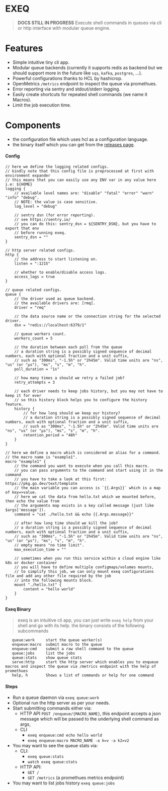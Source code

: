 EXEQ
======
> **DOCS STILL IN PROGRESS**
> Execute shell commands in queues via cli or http interface with modular queue engine.

Features
========
- Simple intuitive tiny cli app.
- Modular queue backends (currently it supports redis as backend but we should support more in the future like `sqs`, `kafka`, `postgres`, ...).
- Powerful configurations thanks to HCL by hashicrop.
- OpenMetrics `/metrics` endpoint to inspect the queue via promethues.
- Error reporting via sentry and stdout/stderr logging.
- Easily create shortcuts for repeated shell commands (we name it Macros).
- Limit the job execution time.

Components
==========
- the configuration file which uses hcl as a configuration language.
- the binary itself which you can get from the [releases page](https://github.com/alash3al/exeq/releases).

#### Config
```hcl
// here we define the logging related configs.
// kindly note that this config file is preprocessed at first with environment expander
// this means that you can easily use any ENV var in any value here i.e: ${HOME}
logging {
    // available level names are: "disable" "fatal" "error" "warn" "info" "debug".
    // NOTE: the value is case sensitive.
    log_level = "debug"

    // sentry dsn (for error reporting).
    // see https://sentry.io/
    // you can do this: sentry_dsn = ${SENTRY_DSN}, but you have to export that env
    // before running exeq.
    sentry_dsn = ""
}

// http server related configs.
http {
    // the address to start listening on.
    listen = ":1215"

    // whether to enable/disable access logs.
    access_logs = true
}

// queue related configs.
queue {
    // the driver used as queue backend.
    // the available drivers are: [rmq].
    driver = "rmq"

    // the data source name or the connection string for the selected driver.
    dsn = "redis://localhost:6379/1"

    // queue workers count.
    workers_count = 5

    // the duration between each poll from the queue
    // a duration string is a possibly signed sequence of decimal numbers, each with optional fraction and a unit suffix, 
    // such as "300ms", "-1.5h" or "2h45m". Valid time units are "ns", "us" (or "µs"), "ms", "s", "m", "h".
    poll_duration = "1s"

    // how many times a should we retry a failed job?
    retry_attempts = 3

    // each driver needs to keep jobs history, but you may not have to keep it for ever
    // so this history block helps you to configure the history feature.
    history {
        // for how long should we keep our history?
        // a duration string is a possibly signed sequence of decimal numbers, each with optional fraction and a unit suffix, 
        // such as "300ms", "-1.5h" or "2h45m". Valid time units are "ns", "us" (or "µs"), "ms", "s", "m", "h".
        retention_period = "48h"
    }
}

// here we define a macro which is considered an alias for a command.
// the macro name is "example1".
macro "example1" {
    // the command you want to execute when you call this macro.
    // you can pass arguments to the command and start using it in the command
    // you have to take a look at this first: https://pkg.go.dev/text/template
    // the main variable you can access is `{{.Args}}` which is a map of key=>value.
    // here we cat the data from hello.txt which we mounted before, then echo the value from
    // the arguments map exists in a key called message (just like $args['message']).
    command = "cat ./hello.txt && echo {{.Args.message}}"

    // after how long time should we kill the job?
    // a duration string is a possibly signed sequence of decimal numbers, each with optional fraction and a unit suffix, 
    // such as "300ms", "-1.5h" or "2h45m". Valid time units are "ns", "us" (or "µs"), "ms", "s", "m", "h".
    // empty means "no time limit".
    max_execution_time = ""

    // sometimes when you run this service within a cloud engine like k8s or docker container
    // you will have to define multiple configmaps/volumes mounts,
    // to simplify this job, we can only mount exeq configurations file and add any other file required by the job
    // into the following mounts block.
    mount "./hello.txt" {
        content = "hello world"
    }
}
```

#### Exeq Binary
> exeq is an intuitive cli app, you can just write `exeq help` from your shell and go with its help.
> the binary consists of the following subcommands
```shell
   queue:work     start the queue worker(s)
   enqueue:macro  submit macro to the queue
   enqueue:cmd    submit a raw shell command to the queue
   queue:jobs     list the jobs
   queue:stats    show queue stats
   serve:http     start the http server which enables you to enqueue macros and inspect the queue via /metrics endpoint with the help of promethues
   help, h        Shows a list of commands or help for one command
```

#### Steps
- Run a queue daemon via `exeq queue:work`
- Optional run the http server as per your needs.
- Start submitting commands either via:
    - HTTP API `POST /enqueue/{MACRO_NAME}`, this endpoint accepts a json message which will be passed to the underlying shell command as args,
    - CLI
        - `exeq enqueue:cmd echo hello world`
        - `exeq enqueue:macro MACRO_NAME -a k=v -a k2=v2`
- You may want to see the queue stats via:
    - CLI:
        - `exeq queue:stats`
        - `watch exeq queue:stats`
    - HTTP API:
        - `GET /`
        - `GET /metrics` (a promethues metrics endpoint)
- You may want to list jobs history `exeq queue:jobs`
